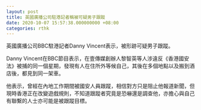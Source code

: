 ```yaml
---
layout: post
title: 英國廣播公司駐港記者稱被可疑男子跟蹤
date: 2020-10-07 15:57:38.000000000 +08:00
categories: rthk
---
```


英國廣播公司BBC駐港記者Danny Vincent表示，被形跡可疑男子跟蹤。

Danny Vincent在BBC節目表示，在壹傳媒創辦人黎智英等人涉違反《香港國安法》被捕的同一個星期，發現有人在住所外等候自己，其後在多個地點以及搬到酒店後，都見到同一架車。

他表示，曾經在內地工作期間被國安人員跟蹤，相信對方只是阻止他報道新聞，但現時香港正在改變遊戲規則，不知道跟蹤者究竟是恐嚇還是調查他，亦擔心與自己有聯繫的人士亦可能是被跟蹤目標。
